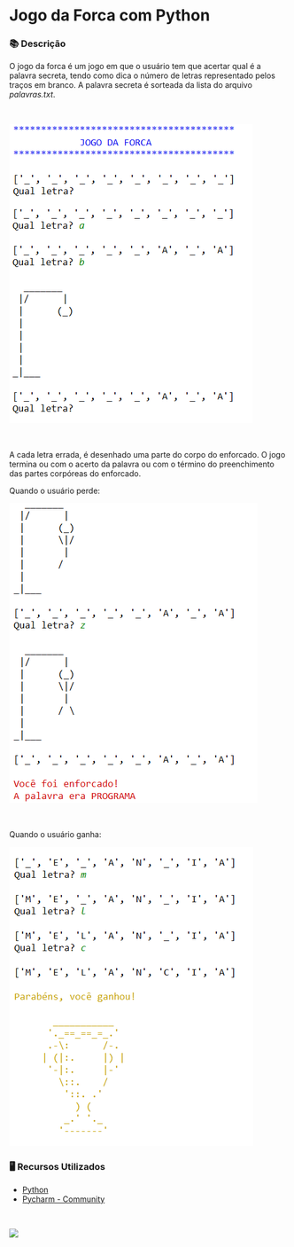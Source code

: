 # Jogo da Forca com Python

### 📚  Descrição

O jogo da forca é um jogo em que o usuário tem que acertar qual é a palavra secreta, tendo como dica o número de letras representado pelos traços em branco. 
A palavra secreta é sorteada da lista do arquivo *palavras.txt*.


&nbsp;

<img src="img/jogo.png" alt="Imagem do ínicio do jogo"/>


&nbsp;

A cada letra errada, é desenhado uma parte do corpo do enforcado. O jogo termina ou com o acerto da palavra ou com o término do preenchimento das partes corpóreas do enforcado. 

Quando o usuário perde:

<img src="img/perdeu.png" alt="Imagem do final do jogo, quando o jogador perde"/>

&nbsp;

Quando o usuário ganha:


<img src="img/ganhou.png" alt="Imagem do final do jogo, quando o jogador ganha"/>

### 🖥️  Recursos Utilizados

- [Python](https://www.python.org/)
- [Pycharm - Community](https://www.jetbrains.com/pt-br/pycharm/download/)


&nbsp;


<a href="https://www.linkedin.com/in/claudia-nogueira-dos-anjos-b71726215/" target="_blank">
        <img src="https://img.shields.io/badge/claudiaanjos-%230077B5.svg?&style=for-the-badge&logo=linkedin&logoColor=white&link=mailto:https://www.linkedin.com/in/claudia-nogueira-dos-anjos-093407180/">
</a>

